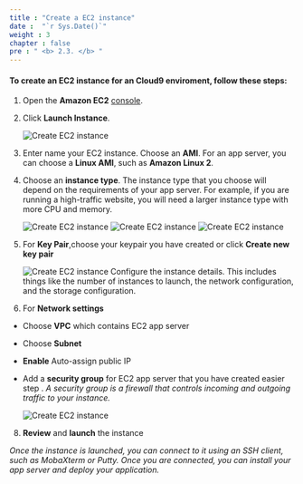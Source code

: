 ```yaml
---
title : "Create a EC2 instance"
date :  "`r Sys.Date()`" 
weight : 3
chapter : false
pre : " <b> 2.3. </b> "
---
```

#### To create an EC2 instance for an Cloud9 enviroment, follow these steps:

1. Open the **Amazon EC2** [console](https://console.aws.amazon.com/ec2/).
2. Click **Launch Instance**.

    ![Create EC2 instance](/images/1/8.png)

3. Enter name your EC2 instance. Choose an **AMI**. For an app server, you can choose a **Linux AMI**, such as **Amazon Linux 2**.
4. Choose an **instance type**. The instance type that you choose will depend on the requirements of your app server. For example, if you are running a high-traffic website, you will need a larger instance type with more CPU and memory.

    ![Create EC2 instance](/images/1/9.png)
    ![Create EC2 instance](/images/1/10.png)
    ![Create EC2 instance](/images/1/11.png)
5. For **Key Pair**,choose your keypair you have created or click **Create new key pair** 

    ![Create EC2 instance](/images/1/12.png)
Configure the instance details. This includes things like the number of instances to launch, the network configuration, and the storage configuration.

7.  For **Network settings**
- Choose **VPC** which contains EC2 app server
- Choose **Subnet**
- **Enable** Auto-assign public IP
- Add a **security group** for EC2 app server that you have created easier step . *A security group is a firewall that controls incoming and outgoing traffic to your instance.* 

    ![Create EC2 instance](/images/1/13.png)

8. **Review** and **launch** the instance

*Once the instance is launched, you can connect to it using an SSH client, such as MobaXterm or Putty. Once you are connected, you can install your app server and deploy your application.*